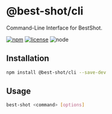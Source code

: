 # @best-shot/cli

Command-Line Interface for BestShot.

[npm-url]: https://www.npmjs.com/package/@best-shot/cli
[npm-badge]: https://img.shields.io/npm/v/@best-shot/cli.svg?style=flat-square&logo=npm
[github-url]: https://github.com/Airkro/best-shot/tree/master/packages/cli
[node-badge]: https://img.shields.io/node/v/@best-shot/cli.svg?style=flat-square&colorB=green&logo=node.js
[license-badge]: https://img.shields.io/npm/l/@best-shot/cli.svg?style=flat-square&colorB=blue&logo=github

[![npm][npm-badge]][npm-url]
[![license][license-badge]][github-url]
![node][node-badge]

## Installation

```bash
npm install @best-shot/cli --save-dev
```

## Usage

```bash
best-shot <command> [options]
```
